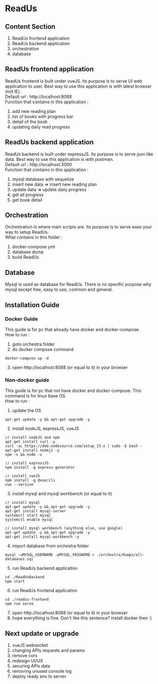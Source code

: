 # ReadUs

## Content Section
1. ReadUs frontend application
2. ReadUs backend application
3. orchestration
4. database

## ReadUs frontend application
ReadUs frontend is built under vueJS. Its purpose is to serve UI web application to user. Best way to use this application is with latest browser (not IE).  
Default url : http://localhost:8088  
Function that contains in this application :
1. add new reading plan
2. list of books with progress bar
3. detail of the book
4. updating daily read progress

## ReadUs backend application
ReadUs backend is built under expressJS. Its purpose is to serve json like data. Best way to use this application is with postman.  
Default url : http://localhost:3000  
Function that contains in this application :
1. mysql database with sequelize
2. insert new data => insert new reading plan
3. update data => update daily progress
4. get all progress
5. get book detail

## Orchestration
Orchestration is where main scripts are. Its purpose is to serve ease your way to setup ReadUs.  
What contains in this folder :
1. docker-compose.yml
2. database dump
3. build ReadUs

## Database
Mysql is used as database for ReadUs. There is no specific purpose why mysql except free, easy to use, common and general.

## Installation Guide
### Docker Guide
This guide is for pc that already have docker and docker-compose.  
How to run :
1. goto orchestra folder
2. do docker compose command
```
docker-compose up -d
```
3. open http://localhost:8088 (or equal to it) in your browser
### Non-docker guide
This guide is for pc that not have docker and docker-compose. This command is for linux base OS.  
How to run :
1. update the OS
```
apt-get update -y && apt-get upgrade -y
```
2. install nodeJS, expressJS, vueJS
```
// install nodeJS and npm
apt-get install curl -y
curl -sL https://deb.nodesource.com/setup_13.x | sudo -E bash -
apt-get install nodejs -y
npm -v && node -v

// install expressJS
npm install -g express-generator

// install vueJS
npm install -g @vue/cli
vue --version
```
3. install mysql and mysql workbench (or equal to it)
```
// install mysql
apt-get update -y && apt-get upgrade -y
apt-get install mysql-server
systemctl start mysql
systemctl enable mysql

// install mysql workbench (anything else, use google)
apt-get update -y && apt-get upgrade -y
apt-get install mysql-workbench -y
```
4. import database from orchestra folder
```
mysql -uMYSQL_USERNAME -pMYSQL_PASSWORD < ./orchestra/dumps/all-databases.sql
```
5. run ReadUs backend application
```
cd ./ReadUsBackend
npm start
```
6. run ReadUs frontend application
```
cd ./readus-frontend
npm run serve
```
7. open http://localhost:8088 (or equal to it) in your browser
8. hope everything is fine. Don't like this sentence? install docker then :)
## Next update or upgrade
1. vueJS websocket
2. changing APIs requests and params
3. remove cors
4. redesign UI/UX
5. securing APIs data
6. removing unused console log
7. deploy ready env to server